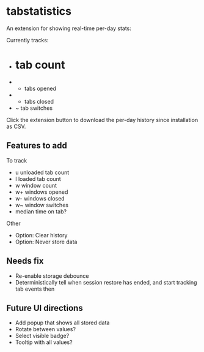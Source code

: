 # tabstatistics

An extension for showing real-time per-day stats:

Currently tracks:

- # tab count
- + tabs opened
- - tabs closed
- ~ tab switches

Click the extension button to download the per-day history since installation as CSV.

## Features to add

To track
- u unloaded tab count
- l loaded tab count
- w window count
- w+ windows opened
- w- windows closed
- w~ window switches
- median time on tab?

Other
- Option: Clear history
- Option: Never store data

## Needs fix

* Re-enable storage debounce
* Deterministically tell when session restore has ended, and start tracking tab events then

## Future UI directions

* Add popup that shows all stored data
* Rotate between values?
* Select visible badge?
* Tooltip with all values?

